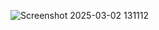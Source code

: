 ![Screenshot 2025-03-02 131112](https://github.com/user-attachments/assets/423dd06c-074e-4d0c-95aa-f574a900eea5)
